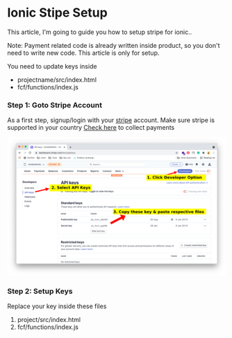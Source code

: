 # Ionic Stipe Setup

This article, I'm going to guide you how to setup stripe for ionic..

Note: Payment related code is already written inside product, so you don't need to write new code. This article is only for setup.

You need to update keys inside

- projectname/src/index.html
- fcf/functions/index.js


### Step 1: Goto Stripe Account

As a first step, signup/login with your [stripe](https://stripe.com/) account. Make sure stripe is supported in your country [Check here](https://stripe.com/global) to collect payments

![stripe setup](../assets/images/stripe-setup.png)

### Step 2: Setup Keys

Replace your key inside these files

1. project/src/index.html
2. fcf/functions/index.js